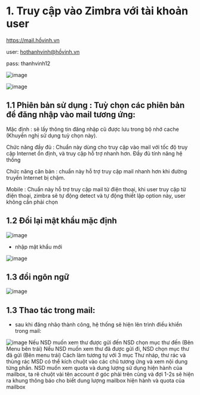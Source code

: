 # 1. Truy cập vào Zimbra với tài khoản user

https://mail.hồvinh.vn

user: hothanhvinh@hồvinh.vn

pass: thanhvinh12

![image](https://user-images.githubusercontent.com/95491130/185530363-c3ff1fb4-365e-45c1-ab42-f247c85d5d23.png)

![image](https://user-images.githubusercontent.com/95491130/185530385-177dcd01-1f77-43f8-b29f-aaddd53f1b72.png)

## 1.1  Phiên bản sử dụng : Tuỳ chọn các phiên bản để đăng nhập vào mail tương ứng:

Mặc định : sẽ lấy thông tin đăng nhập cũ được lưu trong bộ nhớ cache (Khuyến nghị sử dụng tuỳ chọn này).

Chức năng đầy đủ : Chuẩn này dùng cho truy cập vào mail với tốc độ truy cập Internet ổn định, và truy cập hỗ trợ nhanh hơn. Đầy đủ tính năng hệ thống

Chức năng căn bản : chuẩn này hỗ trợ truy cập mail nhanh hơn khi đường truyền Internet bị chậm.

Mobile : Chuẩn này hỗ trợ truy cập mail từ điện thoại, khi user truy cập từ điện thoại, zimbra sẽ tự động detect và tự động thiết lập option này, user không cần phải chọn

## 1.2 Đổi lại mật khẩu mặc định

![image](https://user-images.githubusercontent.com/95491130/185530478-02518e20-5c05-4b11-9ddf-d923aa297000.png)

- nhập mật khẩu mới

![image](https://user-images.githubusercontent.com/95491130/185530528-022cf4ba-23bc-4723-baef-dc96adfcd722.png)

## 1.3 đổi ngôn ngữ

![image](https://user-images.githubusercontent.com/95491130/185530665-0a0b858d-3e63-408d-87c9-9ad0c92467c3.png)

## 1.3 Thao tác trong mail:

 - sau khi đăng nhâọ thành công, hệ thống sẽ hiện lên trình điều khiển trong mail:

![image](https://user-images.githubusercontent.com/95491130/185530920-d29701b5-e4e2-43ac-bcb2-a3ae75983a1c.png)
Nếu NSD muốn xem thư được gửi đến NSD chọn mục thư đến (Bên Menu bên trái)
Nếu NSD muốn xem thư đã được gửi đi, NSD chọn mục thư đã gửi (Bên menu trái)
Cách làm tương tự với 3 mục Thư nháp, thư rác và thùng rác MSD có thể kích chuột vào các chũ tương ứng và xem nội dung từng phần.
NSD muốn xem quota và dung lượng sử dụng hiện hành của mailbox, ta rê chuột vài tên account ở góc phải trên cùng và đợi 1-2s sẽ hiện ra khung thông báo cho biết dung lượng mailbox hiện hành và quota của mailbox



























